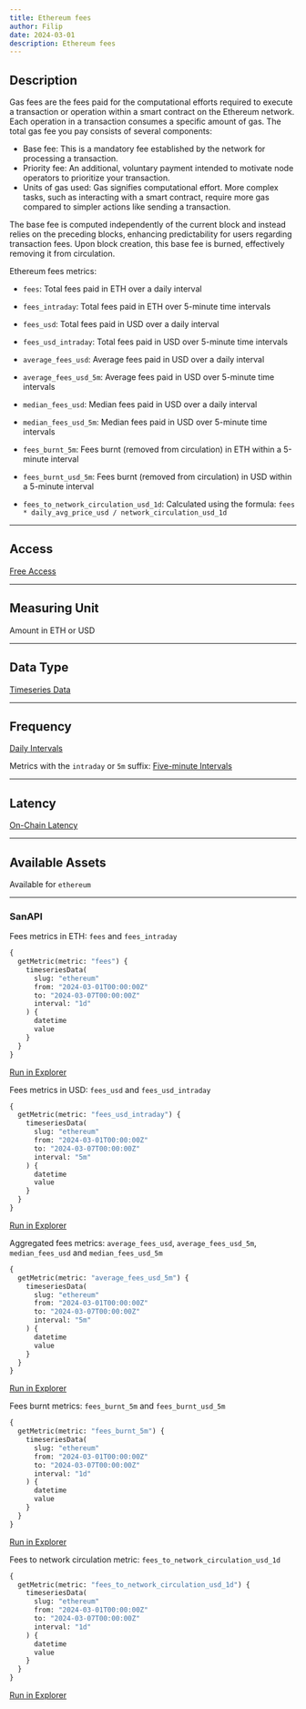 ```yaml
---
title: Ethereum fees
author: Filip
date: 2024-03-01
description: Ethereum fees
---
```


## Description
Gas fees are the fees paid for the computational efforts required to execute a transaction or 
operation within a smart contract on the Ethereum network. Each operation in a transaction consumes 
a specific amount of gas.
The total gas fee you pay consists of several components:
- Base fee: This is a mandatory fee established by the network for processing a transaction.
- Priority fee: An additional, voluntary payment intended to motivate node operators to prioritize 
your transaction.
- Units of gas used: Gas signifies computational effort. More complex tasks, such as interacting 
with a smart contract, require more gas compared to simpler actions like sending a transaction.

The base fee is computed independently of the current block and instead relies on the preceding blocks, 
enhancing predictability for users regarding transaction fees. Upon block creation, this base fee 
is burned, effectively removing it from circulation.


Ethereum fees metrics:
- `fees`: Total fees paid in ETH over a daily interval
- `fees_intraday`: Total fees paid in ETH over 5-minute time intervals
- `fees_usd`:  Total fees paid in USD over a daily interval
- `fees_usd_intraday`: Total fees paid in USD over 5-minute time intervals


- `average_fees_usd`: Average fees paid in USD over a daily interval
- `average_fees_usd_5m`: Average fees paid in USD over 5-minute time intervals
- `median_fees_usd`: Median fees paid in USD over a daily interval
- `median_fees_usd_5m`: Median fees paid in USD over 5-minute time intervals


- `fees_burnt_5m`: Fees burnt (removed from circulation) in ETH within a 5-minute interval
- `fees_burnt_usd_5m`: Fees burnt (removed from circulation) in USD within a 5-minute interval


- `fees_to_network_circulation_usd_1d`: Calculated using the formula: `fees * daily_avg_price_usd / network_circulation_usd_1d`

---

## Access

[Free Access](/metrics/details/access#free-access)

---

## Measuring Unit

Amount in ETH or USD

---

## Data Type

[Timeseries Data](/metrics/details/data-type#timeseries-data)

---

## Frequency

[Daily Intervals](/metrics/details/frequency#daily-frequency)

Metrics with the `intraday` or `5m` suffix: [Five-minute Intervals](/metrics/details/frequency#five-minute-frequency)


---

## Latency

[On-Chain Latency](/metrics/details/latency#on-chain-latency)

---

## Available Assets

Available for `ethereum`

---

### SanAPI

Fees metrics in ETH: `fees` and `fees_intraday`

```graphql
{
  getMetric(metric: "fees") {
    timeseriesData(
      slug: "ethereum"
      from: "2024-03-01T00:00:00Z"
      to: "2024-03-07T00:00:00Z"
      interval: "1d"
    ) {
      datetime
      value
    }
  }
}
```
[Run in Explorer](<https://api.santiment.net/graphiql?query=%7B%0A%20%20getMetric(metric%3A%20%22fees%22)%20%7B%0A%20%20%20%20timeseriesData(%0A%20%20%20%20%20%20slug%3A%20%22ethereum%22%0A%20%20%20%20%20%20from%3A%20%222024-03-01T00%3A00%3A00Z%22%0A%20%20%20%20%20%20to%3A%20%222024-03-07T00%3A00%3A00Z%22%0A%20%20%20%20%20%20interval%3A%20%221d%22%0A%20%20%20%20)%20%7B%0A%20%20%20%20%20%20datetime%0A%20%20%20%20%20%20value%0A%20%20%20%20%7D%0A%20%20%7D%0A%7D>)

Fees metrics in USD: `fees_usd` and `fees_usd_intraday`

```graphql
{
  getMetric(metric: "fees_usd_intraday") {
    timeseriesData(
      slug: "ethereum"
      from: "2024-03-01T00:00:00Z"
      to: "2024-03-07T00:00:00Z"
      interval: "5m"
    ) {
      datetime
      value
    }
  }
}
```
[Run in Explorer](<https://api.santiment.net/graphiql?query=%7B%0A%20%20getMetric(metric%3A%20%22fees_usd_intraday%22)%20%7B%0A%20%20%20%20timeseriesData(%0A%20%20%20%20%20%20slug%3A%20%22ethereum%22%0A%20%20%20%20%20%20from%3A%20%222024-03-01T00%3A00%3A00Z%22%0A%20%20%20%20%20%20to%3A%20%222024-03-07T00%3A00%3A00Z%22%0A%20%20%20%20%20%20interval%3A%20%225m%22%0A%20%20%20%20)%20%7B%0A%20%20%20%20%20%20datetime%0A%20%20%20%20%20%20value%0A%20%20%20%20%7D%0A%20%20%7D%0A%7D>)

Aggregated fees metrics: `average_fees_usd`, `average_fees_usd_5m`, 
`median_fees_usd` and `median_fees_usd_5m`

```graphql
{
  getMetric(metric: "average_fees_usd_5m") {
    timeseriesData(
      slug: "ethereum"
      from: "2024-03-01T00:00:00Z"
      to: "2024-03-07T00:00:00Z"
      interval: "5m"
    ) {
      datetime
      value
    }
  }
}
```
[Run in Explorer](<https://api.santiment.net/graphiql?query=%7B%0A%20%20getMetric(metric%3A%20%22average_fees_usd_5m%22)%20%7B%0A%20%20%20%20timeseriesData(%0A%20%20%20%20%20%20slug%3A%20%22ethereum%22%0A%20%20%20%20%20%20from%3A%20%222024-03-01T00%3A00%3A00Z%22%0A%20%20%20%20%20%20to%3A%20%222024-03-07T00%3A00%3A00Z%22%0A%20%20%20%20%20%20interval%3A%20%225m%22%0A%20%20%20%20)%20%7B%0A%20%20%20%20%20%20datetime%0A%20%20%20%20%20%20value%0A%20%20%20%20%7D%0A%20%20%7D%0A%7D>)

Fees burnt metrics: `fees_burnt_5m` and `fees_burnt_usd_5m`

```graphql
{
  getMetric(metric: "fees_burnt_5m") {
    timeseriesData(
      slug: "ethereum"
      from: "2024-03-01T00:00:00Z"
      to: "2024-03-07T00:00:00Z"
      interval: "1d"
    ) {
      datetime
      value
    }
  }
}
```
[Run in Explorer](<https://api.santiment.net/graphiql?query=%7B%0A%20%20getMetric(metric%3A%20%22fees_burnt_5m%22)%20%7B%0A%20%20%20%20timeseriesData(%0A%20%20%20%20%20%20slug%3A%20%22ethereum%22%0A%20%20%20%20%20%20from%3A%20%222024-03-01T00%3A00%3A00Z%22%0A%20%20%20%20%20%20to%3A%20%222024-03-07T00%3A00%3A00Z%22%0A%20%20%20%20%20%20interval%3A%20%221d%22%0A%20%20%20%20)%20%7B%0A%20%20%20%20%20%20datetime%0A%20%20%20%20%20%20value%0A%20%20%20%20%7D%0A%20%20%7D%0A%7D>)

Fees to network circulation metric: `fees_to_network_circulation_usd_1d`

```graphql
{
  getMetric(metric: "fees_to_network_circulation_usd_1d") {
    timeseriesData(
      slug: "ethereum"
      from: "2024-03-01T00:00:00Z"
      to: "2024-03-07T00:00:00Z"
      interval: "1d"
    ) {
      datetime
      value
    }
  }
}
```
[Run in Explorer](<https://api.santiment.net/graphiql?query=%7B%0A%20%20getMetric(metric%3A%20%22fees_to_network_circulation_usd_1d%22)%20%7B%0A%20%20%20%20timeseriesData(%0A%20%20%20%20%20%20slug%3A%20%22ethereum%22%0A%20%20%20%20%20%20from%3A%20%222024-03-01T00%3A00%3A00Z%22%0A%20%20%20%20%20%20to%3A%20%222024-03-07T00%3A00%3A00Z%22%0A%20%20%20%20%20%20interval%3A%20%221d%22%0A%20%20%20%20)%20%7B%0A%20%20%20%20%20%20datetime%0A%20%20%20%20%20%20value%0A%20%20%20%20%7D%0A%20%20%7D%0A%7D>)

